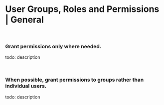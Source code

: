 # User Groups, Roles and Permissions | General

<br>


### Grant permissions only where needed.

todo: description

<br>


### When possible, grant permissions to groups rather than individual users.

todo: description

<br>




